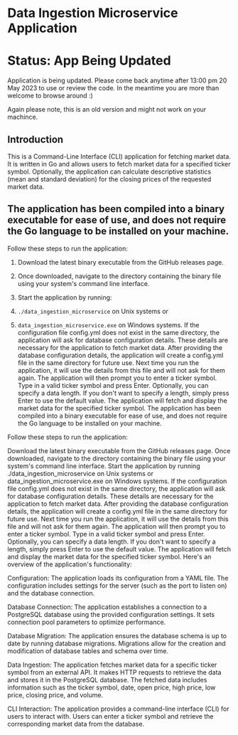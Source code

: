 # Data Ingestion Microservice Application

# Status: App Being Updated
Application is being updated. Please come back anytime after 13:00 pm 20 May 2023 to use or review the code. In the meantime you are more than welcome to browse around :) 

Again please note, this is an old version and might not work on your machince. 

## Introduction

This is a Command-Line Interface (CLI) application for fetching market data. It is written in Go and allows users to fetch market data for a specified ticker symbol. Optionally, the application can calculate descriptive statistics (mean and standard deviation) for the closing prices of the requested market data.

## The application has been compiled into a binary executable for ease of use, and does not require the Go language to be installed on your machine.

Follow these steps to run the application:

1. Download the latest binary executable from the GitHub releases page.

2. Once downloaded, navigate to the directory containing the binary file using your system's command line interface.
3. Start the application by running:
4.  `./data_ingestion_microservice` on Unix systems or 
5.  `data_ingestion_microservice.exe` on Windows systems.
If the configuration file config.yml does not exist in the same directory, the application will ask for database configuration details. These details are necessary for the application to fetch market data.
After providing the database configuration details, the application will create a config.yml file in the same directory for future use. Next time you run the application, it will use the details from this file and will not ask for them again.
The application will then prompt you to enter a ticker symbol. Type in a valid ticker symbol and press Enter.
Optionally, you can specify a data length. If you don't want to specify a length, simply press Enter to use the default value.
The application will fetch and display the market data for the specified ticker symbol.
The application has been compiled into a binary executable for ease of use, and does not require the Go language to be installed on your machine.

Follow these steps to run the application:

Download the latest binary executable from the GitHub releases page.
Once downloaded, navigate to the directory containing the binary file using your system's command line interface.
Start the application by running ./data_ingestion_microservice on Unix systems or data_ingestion_microservice.exe on Windows systems.
If the configuration file config.yml does not exist in the same directory, the application will ask for database configuration details. These details are necessary for the application to fetch market data.
After providing the database configuration details, the application will create a config.yml file in the same directory for future use. Next time you run the application, it will use the details from this file and will not ask for them again.
The application will then prompt you to enter a ticker symbol. Type in a valid ticker symbol and press Enter.
Optionally, you can specify a data length. If you don't want to specify a length, simply press Enter to use the default value.
The application will fetch and display the market data for the specified ticker symbol.
Here's an overview of the application's functionality:

Configuration: The application loads its configuration from a YAML file. The configuration includes settings for the server (such as the port to listen on) and the database connection.

Database Connection: The application establishes a connection to a PostgreSQL database using the provided configuration settings. It sets connection pool parameters to optimize performance.

Database Migration: The application ensures the database schema is up to date by running database migrations. Migrations allow for the creation and modification of database tables and schema over time.

Data Ingestion: The application fetches market data for a specific ticker symbol from an external API. It makes HTTP requests to retrieve the data and stores it in the PostgreSQL database. The fetched data includes information such as the ticker symbol, date, open price, high price, low price, closing price, and volume.

CLI Interaction: The application provides a command-line interface (CLI) for users to interact with. Users can enter a ticker symbol and retrieve the corresponding market data from the database. 
